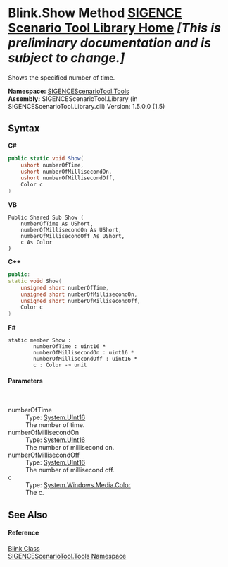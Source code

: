 # Blink.Show Method <a href="https://github.com/ObiWanLansi/SIGENCE-Scenario-Tool">SIGENCE Scenario Tool Library Home</a> _**\[This is preliminary documentation and is subject to change.\]**_

Shows the specified number of time.

**Namespace:**&nbsp;<a href="ed07aae6-c2f9-b6d8-effe-51b38a92d007.md">SIGENCEScenarioTool.Tools</a><br />**Assembly:**&nbsp;SIGENCEScenarioTool.Library (in SIGENCEScenarioTool.Library.dll) Version: 1.5.0.0 (1.5)

## Syntax

**C#**<br />
``` C#
public static void Show(
	ushort numberOfTime,
	ushort numberOfMillisecondOn,
	ushort numberOfMillisecondOff,
	Color c
)
```

**VB**<br />
``` VB
Public Shared Sub Show ( 
	numberOfTime As UShort,
	numberOfMillisecondOn As UShort,
	numberOfMillisecondOff As UShort,
	c As Color
)
```

**C++**<br />
``` C++
public:
static void Show(
	unsigned short numberOfTime, 
	unsigned short numberOfMillisecondOn, 
	unsigned short numberOfMillisecondOff, 
	Color c
)
```

**F#**<br />
``` F#
static member Show : 
        numberOfTime : uint16 * 
        numberOfMillisecondOn : uint16 * 
        numberOfMillisecondOff : uint16 * 
        c : Color -> unit 

```


#### Parameters
&nbsp;<dl><dt>numberOfTime</dt><dd>Type: <a href="http://msdn2.microsoft.com/en-us/library/s6eyk10z" target="_blank">System.UInt16</a><br />The number of time.</dd><dt>numberOfMillisecondOn</dt><dd>Type: <a href="http://msdn2.microsoft.com/en-us/library/s6eyk10z" target="_blank">System.UInt16</a><br />The number of millisecond on.</dd><dt>numberOfMillisecondOff</dt><dd>Type: <a href="http://msdn2.microsoft.com/en-us/library/s6eyk10z" target="_blank">System.UInt16</a><br />The number of millisecond off.</dd><dt>c</dt><dd>Type: <a href="http://msdn2.microsoft.com/en-us/library/ms653055" target="_blank">System.Windows.Media.Color</a><br />The c.</dd></dl>

## See Also


#### Reference
<a href="fb5fc065-f60c-814c-0f29-c42e943d6c4e.md">Blink Class</a><br /><a href="ed07aae6-c2f9-b6d8-effe-51b38a92d007.md">SIGENCEScenarioTool.Tools Namespace</a><br />